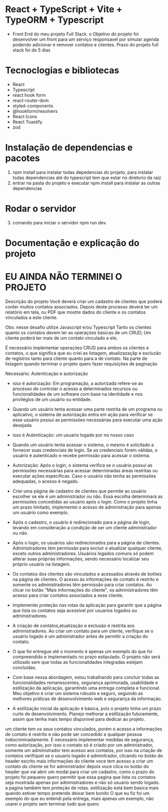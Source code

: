 # React + TypeScript + Vite + TypeORM + Typescript
- Front End do meu projeto Full Stack. o Objetivo do projeto foi desenvolver um front para um serviço responsavel por simular agenda podendo adicionar e remover contatos e clientes. Prazo do projeto full stack foi de 5 dias

# Tecnoclogias e bibliotecas
- React
- Typescript
- react hook form
- react-router-dom
- styled-components
- @hookform/resolvers
- React Icons
- React Toastify
- zod
 # Instalação de dependencias e pacotes
1. npm install para instalar todas depedencias do projeto, para instalar todas dependencias até do typescript tem que estar no 
diretorio da raiz
2. entrar na pasta do projeto e executar npm install para instalar as outras dependencias

# Rodar o servidor
3. comando para iniciar o servidor npm run dev.

# Documentação e explicação do projeto
# EU AINDA NÃO TERMINEI O PROJETO
Descrição do projeto
Você deverá criar um cadastro de clientes que poderá conter muitos contatos associados. Depois deste processo deverá ter um relatório em tela, ou PDF que mostre dados do cliente e os contatos vinculados a este cliente.

Obs: nesse desafio utilize Javascript e/ou Typescript
Tanto os clientes quanto os contatos devem ter as operações básicas de um CRUD;
Um cliente poderá ter mais de um contato vinculado a ele;

É necessário implementar operações CRUD para ambos os clientes e contatos, o que significa que eu criei as listagem, atualizazaçãp e excluzão de registros tanto para cliente quanto para a de contato. Na parte de listagem quando terminar o projeto quero fazer requisições
de paginação

Necessário:
Autenticação e autorização
- isso é autorização: Em programação, a autorizada refere-se ao processo de controlar o acesso a determinados recursos ou funcionalidades de um software com base na identidade e nos privilégios de um usuário ou entidade.

- Quando um usuário tenta acessar uma parte restrita de um programa ou aplicativo, o sistema de autorização entra em ação para verificar se esse usuário possui as permissões necessárias para executar uma ação desejada

- isso é Autenticação: um usuario logado por no nosso caso

- Quando um usuário tenta acessar o sistema, o mesmo é solicitado a fornecer suas credenciais de login. Se as credenciais forem válidas, o usuário é autenticado e recebe permissão para acessar o sistema.
- Autorização: Após o login, o sistema verifica se o usuário possui as permissões necessárias para acessar determinadas áreas restritas ou executar ações específicas. Caso o usuário não tenha as permissões adequadas, o acesso é negado.

- Criei uma página de cadastro de clientes que permite ao usuário escolher se ele é um administrador ou não. Essa escolha determinará as permissões concedidas ao usuário após o login.
Como o projeto tinha um prazo limitado, implementei o acesso de administração para apenas um usuário como exemplo.

 - Após o cadastro, o usuário é redirecionado para a página de login, levando em consideração a condição de ser um cliente administrador ou não.
   
 - Após o login, os usuários são redirecionados para a página de clientes.
Administradores têm permissão para excluir e atualizar qualquer cliente, exceto outros administradores.
Usuários logados comuns só podem alterar suas próprias informações, sendo necessário localizar seu próprio usuário na listagem.

 - Os contatos dos clientes são vinculados e acessados ​​através de botões na página de clientes.
O acesso às informações de contato é restrito e somente os administradores têm permissão para criar contatos. Ao clicar no botão "Mais informações do cliente", os administradores têm acesso para criar contatos associados a esse cliente.

- Implementei proteção nas rotas da aplicação para garantir que a página que lista os contatos seja acessível por usuarios logados ou administradores.

- A criação de contatos,atualização e exclusão é restrita aos administradores. Ao criar um contato para um cliente, verifique se o usuário logado é um administrador antes de permitir a criação do contato.

- O que foi entregue até o momento é apenas um exemplo do que foi compreendido e implementado no prazo estipulado.
O projeto não será utilizado sem que todas as funcionalidades integradas estejam concluídas.

- Com base nessa abordagem, estou trabalhando para concluir todas as funcionalidades remanescentes, segurança aprimorada, usabilidade e estilização da aplicação, garantindo uma entrega completa e funcional. Meu objetivo é criar um sistema robusto e seguro, seguindo as melhores práticas de desenvolvimento web e segurança da informação.

- A estilização inicial da aplicação é básica, pois o projeto tinha um prazo curto de desenvolvimento.
Planejo melhorar a estilização futuramente, assim que tenha mais tempo disponível para dedicar ao projeto.


um cliente tem os seus contatos vinculados, porém o acesso a informações de contato é restrito e não pode ser concedido a qualquer pessoa indiscriminadamente. É necessário implementar medidas de segurança, como autorização, por isso o contato só é criado por um administrador,
somente um administrador tem acesso aos contatos, por isso na criação de contatos verifiquei se o usuario logado é adminitrador, clicando 
no botão do header escrito mais informações do cliente voce tem acesso a criar um contato do cliente  se for administrador
depois voce clica no botão do header que vai abrir um modal para criar um cadastro, como o prazo do projeto foi pequeno quero permitir que essa pagina que lista os contatos seja mostrada apenas por administradores e não só usuario sendo logado.
a pagina também tem proteção de rotas.
estilização está bem basica mais quando estiver tempo pretendo deixar bem bonito
O que eu fiz foi um exemplo do que eu entendi pela entrega, mais apenas um exemplo, não usarei o projeto sem terminar tudo que quero 



   
